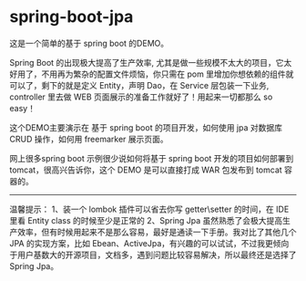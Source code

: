 # spring-boot-jpa

这是一个简单的基于 spring boot 的DEMO。

Spring Boot 的出现极大提高了生产效率, 尤其是做一些规模不太大的项目，它太好用了，不用再为繁杂的配置文件烦恼，你只需在 pom 里增加你想依赖的组件就可以了，剩下的就是定义 Entity，声明 Dao，在 Service 层包装一下业务, controller 里去做 WEB 页面展示的准备工作就好了！用起来一切都那么 so easy！

这个DEMO主要演示在 基于 spring boot 的项目开发，如何使用 jpa 对数据库 CRUD 操作，如何用 freemarker 展示页面。

网上很多spring boot 示例很少说如何将基于 spring boot 开发的项目如何部署到 tomcat，很高兴告诉你，这个 DEMO 是可以直接打成 WAR 包发布到 tomcat 容器的。

---

温馨提示： 
1、装一个 lombok 插件可以省去你写 getter\setter 的时间，在 IDE 里看 Entity class 的时候至少是正常的
2、Spring Jpa 虽然熟悉了会极大提高生产效率，但有时候用起来不是那么容易，最好是通读一下手册。我对比了其他几个 JPA 的实现方案，比如 Ebean、ActiveJpa，有兴趣的可以试试，不过我更倾向于用户基数大的开源项目，文档多，遇到问题比较容易解决，所以最终还是选择了 Spring Jpa。

